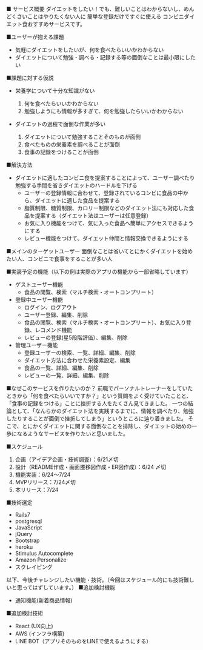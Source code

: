 ■ サービス概要
ダイエットをしたい！でも、難しいことはわからないし、めんどくさいことはやりたくない人に
簡単な登録だけですぐに使える
コンビニダイエット食おすすめサービスです。

■ユーザーが抱える課題
- 気軽にダイエットをしたいが、何を食べたらいいかわからない
- ダイエットについて勉強・調べる・記録する等の面倒なことは最小限にしたい

■課題に対する仮説
- 栄養学について十分な知識がない
  1. 何を食べたらいいかわからない
  2. 勉強しようにも情報が多すぎて、何を勉強したらいいかわからない

- ダイエットの過程で面倒な作業が多い
  1. ダイエットについて勉強することそのものが面倒
  2. 食べたものの栄養素を調べることが面倒
  3. 食事の記録をつけることが面倒

■解決方法
- ダイエットに適したコンビニ食を提案することによって、ユーザー調べたり勉強する手間を省きダイエットのハードルを下げる
  - ユーザーの登録情報に合わせて、登録されているコンビに食品の中から、ダイエットに適した食品を提案する
  - 脂質制限、糖質制限、カロリー制限などのダイエット法にも対応した食品を提案する（ダイエット法はユーザーは任意登録）
  - お気に入り機能をつけて、気に入った食品へ簡単にアクセスできるようにする
  - レビュー機能をつけて、ダイエット仲間と情報交換できるようにする

■メインのターゲットユーザー
面倒なことは省いてとにかくダイエットを始めたい人、コンビニで食事をすることが多い人

■実装予定の機能（以下の例は実際のアプリの機能から一部省略しています）
- ゲストユーザー機能
  - 食品の閲覧、検索（マルチ検索・オートコンプリート）
- 登録中ユーザー機能
  - ログイン、ログアウト
  - ユーザー登録、編集、削除
  - 食品の閲覧、検索（マルチ検索・オートコンプリート）、お気に入り登録、レコメンド機能
  - レビューの登録(星5段階評価）、編集、削除
- 管理ユーザー機能
  - 登録ユーザーの検索、一覧、詳細、編集、削除
  - ダイエット方法に合わせた栄養素設定、編集
  - 食品の一覧、詳細、編集、削除
  - レビューの一覧、詳細、編集、削除

■なぜこのサービスを作りたいのか？
前職でパーソナルトレーナーをしていたときから「何を食べたらいいですか？」という質問をよく受けていたことと、「食事の記録をつける」ことに挫折する人をたくさん見てきました。
一つの結論として、「なんらかのダイエット法を実践するまでに、情報を調べたり、勉強したりすることが面倒で挫折してしまう」というところに辿り着きました。
そこで、とにかくダイエットに関する面倒なことを排除し、ダイエットの始めの一歩になるようなサービスを作りたいと思いました。

■スケジュール
1. 企画（アイデア企画・技術調査）：6/21〆切
2. 設計（README作成・画面遷移図作成・ER図作成）：6/24 〆切
3. 機能実装：6/24〜7/24
4. MVPリリース：7/24〆切
5. 本リリース：7/24

■技術選定
- Rails7
- postgresql
- JavaScript
- jQuery
- Bootstrap
- heroku
- Stimulus Autocomplete
- Amazon Personalize
- スクレイピング

以下、今後チャレンジしたい機能・技術。（今回はスケジュール的にも技術難しいと思ってはずしています。）
■追加検討機能
- 通知機能(新着商品情報)

■追加検討技術
- React (UX向上)
- AWS (インフラ構築)
- LINE BOT（アプリそのものをLINEで使えるようにする）

